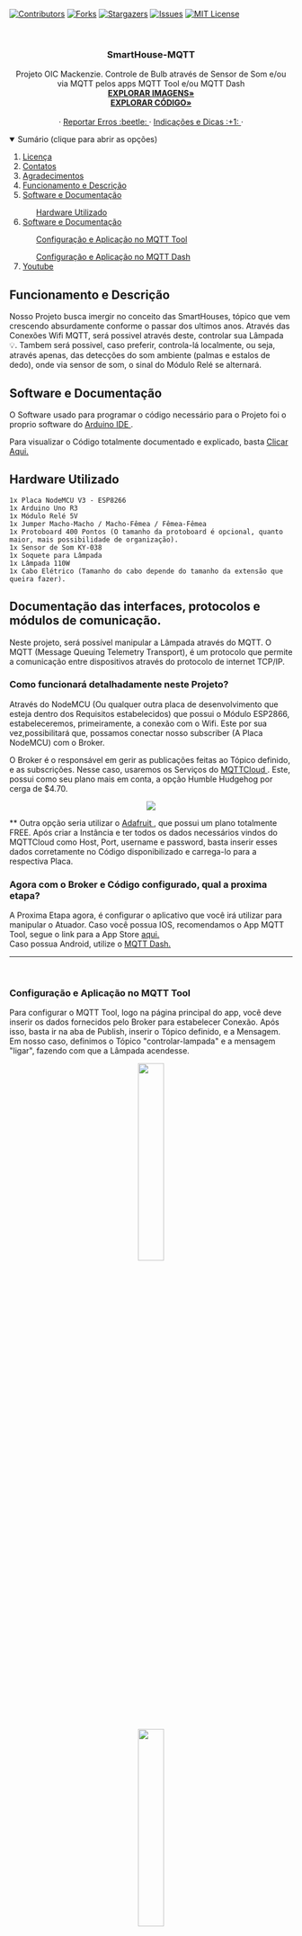 
[![Contributors][contributors-shield]][contributors-url]
[![Forks][forks-shield]][forks-url]
[![Stargazers][stars-shield]][stars-url]
[![Issues][issues-shield]][issues-url]
[![MIT License][license-shield]][license-url]





<!-- PROJECT LOGO -->
<br />
<p align="center">


  <h3 align="center">SmartHouse-MQTT</h3>

  <p align="center">
    Projeto OIC Mackenzie. Controle de Bulb através de Sensor de Som e/ou via MQTT pelos apps MQTT Tool e/ou MQTT Dash
    <br />
    <a href="https://github.com/vceesar/SmartHouse-MQTT/tree/main/Schemas"><strong>EXPLORAR IMAGENS»</strong></a><br>
     <a href="Código.md"><strong>EXPLORAR CÓDIGO»</strong></a>
    <br />
    <br />
    ·
    <a href="https://github.com/vceesar/SmartHouse-MQTT/issues">Reportar Erros :beetle: </a>
    ·
    <a href="https://github.com/vceesar/SmartHouse-MQTT/issues">Indicações e Dicas :+1: </a>
    ·
  </p>
</p>

<details open="open">
  <summary> Sumário (clique para abrir as opções) </summary>
  <ol>
    <li><a href="#licença">Licença</a></li>
    <li><a href="#contatos">Contatos</a></li>
    <li><a href="#Agradecimentos">Agradecimentos</a></li>
    <li><a href="#funcionamento-e-descrição">Funcionamento e Descrição</a></li>
    <li><a href="#software-e-documentação">Software e Documentação</a></li>
      <ul><a href="#hardware-utilizado">Hardware Utilizado</a></ul>
    <li><a href="#Documentação-das-interfaces-protocolos-e-módulos-de-comunicação">Software e Documentação</a></li>
    <ul><a href="#Configuração-e-Aplicação-no-MQTT-Tool">Configuração e Aplicação no MQTT Tool</a></ul>
    <ul><a href="#Configuração-e-Aplicação-no-MQTT-Dash">Configuração e Aplicação no MQTT Dash</a></ul>
    <li><a href="#Youtube">Youtube</a></li>
    
  </ol>
</details>

## Funcionamento e Descrição

Nosso Projeto busca imergir no conceito das SmartHouses, tópico que vem crescendo absurdamente conforme o passar dos ultimos anos.
Através das Conexões Wifi MQTT, será possivel através deste, controlar sua Lâmpada 💡. Tambem será possivel, caso preferir, controla-lá localmente, ou seja, através apenas,
das detecções do som ambiente (palmas e estalos de dedo), onde via sensor de som, o sinal do Módulo Relé se alternará.

## Software e Documentação

O Software usado para programar o código necessário para o Projeto foi o proprio software do <a href="https://www.arduino.cc/en/software"> Arduino IDE </a> .

Para visualizar o Código totalmente documentado e explicado, basta <a href="Código.md"> Clicar Aqui. </a>

## Hardware Utilizado
```
1x Placa NodeMCU V3 - ESP8266
1x Arduino Uno R3
1x Módulo Relé 5V
1x Jumper Macho-Macho / Macho-Fêmea / Fêmea-Fêmea
1x Protoboard 400 Pontos (O tamanho da protoboard é opcional, quanto maior, mais possibilidade de organização).
1x Sensor de Som KY-038
1x Soquete para Lâmpada
1x Lâmpada 110W
1x Cabo Elétrico (Tamanho do cabo depende do tamanho da extensão que queira fazer).

```

## Documentação das interfaces, protocolos e módulos de comunicação.

Neste projeto, será possível manipular a Lâmpada através do MQTT. O MQTT (Message Queuing Telemetry Transport), é um protocolo que permite a comunicação entre dispositivos através do protocolo de internet TCP/IP.

### Como funcionará detalhadamente neste Projeto? 

Através do NodeMCU (Ou qualquer outra placa de desenvolvimento que esteja dentro dos Requisitos estabelecidos) que possui o Módulo ESP2866, estabeleceremos, primeiramente, a conexão com o Wifi.
Este por sua vez,possibilitará que, possamos conectar nosso subscriber (A Placa NodeMCU) com o Broker.

O Broker é o responsável em gerir as publicações feitas ao Tópico definido, e as subscrições. Nesse caso, usaremos os Serviços do <a href = "https://www.cloudmqtt.com/"> MQTTCloud </a>. Este, possui como seu plano mais em conta, a opção Humble Hudgehog por cerga de $4.70.

<p align= "center">
<img src = "Aplicativos Mobile MQTT/MQTTCloud.png">
<p>
  
** Outra opção seria utilizar o <a href="https://io.adafruit.com/"> Adafruit </a> , que possui um plano totalmente FREE. 
Após criar a Instância e ter todos os dados necessários vindos do MQTTCloud como Host, Port, username e password, basta inserir esses dados corretamente no Código disponibilizado e carrega-lo para a respectiva Placa.

### Agora com o Broker e Código configurado, qual a proxima etapa?

A Proxima Etapa agora, é configurar o aplicativo que você irá utilizar para manipular o Atuador.  Caso você possua IOS, recomendamos o App MQTT Tool, segue o link para a App Store <a href="https://apps.apple.com/us/app/mqttool/id1085976398"> aqui. </a> </br>
Caso possua Android, utilize o <a href="https://play.google.com/store/apps/details?id=net.routix.mqttdash&hl=pt_BR&gl=US"> MQTT Dash. </a>

<hr>
<br>

### Configuração e Aplicação no MQTT Tool

Para configurar o MQTT Tool, logo na página principal do app, você deve inserir os dados fornecidos pelo Broker para estabelecer Conexão.
Após isso, basta ir na aba de Publish, inserir o Tópico definido, e a Mensagem. Em nosso caso, definimos o Tópico "controlar-lampada" e a mensagem "ligar", fazendo com que a Lâmpada acendesse. 

<p align="center">
<img src = "Aplicativos Mobile MQTT/MQTTTool_1.PNG" width=30%  height=30%> 
</p>

<p align="center">
  <img src = "Aplicativos Mobile MQTT/MQTTTool_3.PNG" width=30%  height=30%> 
</p>

<hr>
<br>

### Configuração e Aplicação no MQTT Dash

No MQTT Dash, primeiramente você deve criar um "perfil" com todos os dados fornecidos pelo Broker.
Após isso, deve-se criar um Dashboard do tipo Switch/Button, e nele inserir o Tópico, relacionar os dashboards com as mensagens (ON/OFF), definir o Quality of Service (QoS 1), etc..

<p align="center">
  <img src="Aplicativos Mobile MQTT/MQTTDash_1.jpg">
 </p>
 
 <p align="center">
  <img src="Aplicativos Mobile MQTT/MQTTDash_5.jpeg">
 </p>


## Youtube 🎥

Caso queira assistir mais sobre o Projeto, temos um vídeo que imergimos mais a fundo. <br> <a href="https://www.youtube.com/watch?v=8e-DSVdG8SU"> Clique aqui <a/> para ser redirecionado


<!-- LICENSE -->
## Licença

Distribuido sobre a Licença MIT. Veja a `LICENÇA` para mais informações.


<!-- CONTACT -->
## Contatos

Victor Cesar - 41814983           ->  41814983@mackenzista.com.br <br>
Augusto Rosasco - 31905811              ->  31905811@mackenzista.com.br    




<!-- MARKDOWN LINKS & IMAGES -->
<!-- https://www.markdownguide.org/basic-syntax/#reference-style-links -->
[contributors-shield]: https://img.shields.io/badge/CONTRIBUTORS-2-red?style=for-the-badge
[contributors-url]: #
[forks-shield]: https://img.shields.io/badge/FORKS-0.0K-red?style=for-the-badge
[forks-url]: #
[stars-shield]: https://img.shields.io/badge/STARS-0.0K-blue?style=for-the-badge
[stars-url]: https://github.com/vceesar/cortinas/stargazers
[issues-shield]: https://img.shields.io/badge/ISSUES-0%20OPEN-green?style=for-the-badge
[issues-url]: #
[license-shield]: https://img.shields.io/badge/LICENSE-MIT-red?style=for-the-badge
[license-url]: https://github.com/vceesar/cortinas/blob/master/LICENSE
[product-screenshot]: images/screenshot.png

<br>
<hr>

## Agradecimentos

Agradecimentos para o <a href="https://github.com/othneildrew/Best-README-Template/blob/master/README.md"> othneildrew repositório  </a> por compartilhar este template de layout do README para github.

Outra plataforma usada para personalização do github foi o <a href="https://shields.io/"> Shield.io </a>
